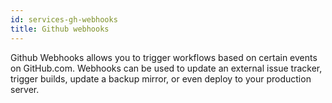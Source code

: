 ```yaml
---
id: services-gh-webhooks
title: Github webhooks
---
```


Github Webhooks allows you to trigger workflows based on certain events on
GitHub.com. Webhooks can be used to update an external issue tracker,
trigger builds, update a backup mirror, or even deploy to your production server.